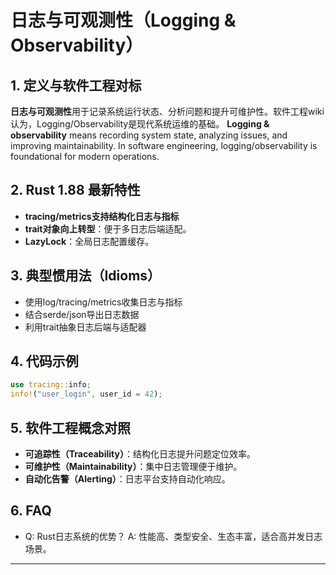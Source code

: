 # 日志与可观测性（Logging & Observability）

## 1. 定义与软件工程对标

**日志与可观测性**用于记录系统运行状态、分析问题和提升可维护性。软件工程wiki认为，Logging/Observability是现代系统运维的基础。
**Logging & observability** means recording system state, analyzing issues, and improving maintainability. In software engineering, logging/observability is foundational for modern operations.

## 2. Rust 1.88 最新特性

- **tracing/metrics支持结构化日志与指标**
- **trait对象向上转型**：便于多日志后端适配。
- **LazyLock**：全局日志配置缓存。

## 3. 典型惯用法（Idioms）

- 使用log/tracing/metrics收集日志与指标
- 结合serde/json导出日志数据
- 利用trait抽象日志后端与适配器

## 4. 代码示例

```rust
use tracing::info;
info!("user_login", user_id = 42);
```

## 5. 软件工程概念对照

- **可追踪性（Traceability）**：结构化日志提升问题定位效率。
- **可维护性（Maintainability）**：集中日志管理便于维护。
- **自动化告警（Alerting）**：日志平台支持自动化响应。

## 6. FAQ

- Q: Rust日志系统的优势？
  A: 性能高、类型安全、生态丰富，适合高并发日志场景。

---
